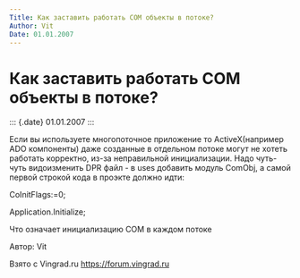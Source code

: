 ```yaml
---
Title: Как заставить работать COM объекты в потоке?
Author: Vit
Date: 01.01.2007
---
```



Как заставить работать COM объекты в потоке?
============================================

::: {.date}
01.01.2007
:::

Если вы используете многопоточное приложение то ActiveX(например ADO
компоненты) даже созданные в отдельном потоке могут не хотеть работать
корректно, из-за неправильной инициализации. Надо чуть-чуть видоизменить
DPR файл - в uses добавить модуль ComObj, а самой первой строкой кода в
проэкте должно идти:

CoInitFlags:=0;

Application.Initialize;

Что означает инициализацию COM в каждом потоке

Автор: Vit

Взято с Vingrad.ru <https://forum.vingrad.ru>
